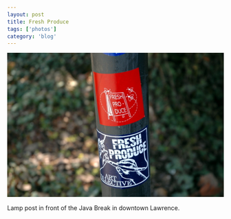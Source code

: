 ```yaml
---
layout: post
title: Fresh Produce
tags: ['photos']
category: 'blog'
---
```


![Fresh Produce :: Nikon D70](/media/2008/04/freshproduce.jpg)

Lamp post in front of the Java Break in downtown Lawrence.

